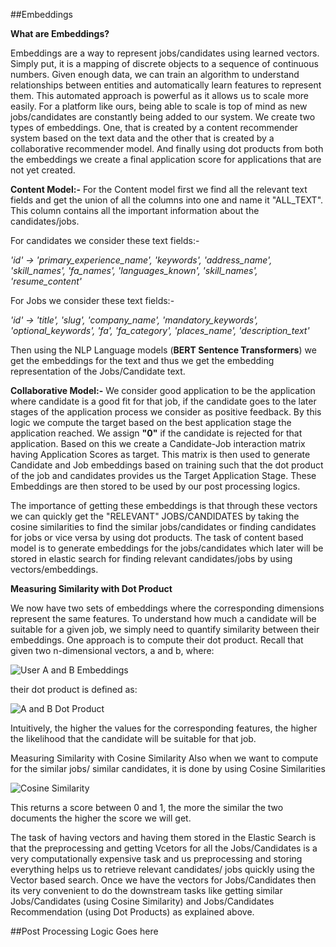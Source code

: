 ##Embeddings

**What are Embeddings?**

Embeddings are a way to represent jobs/candidates using learned vectors. Simply put, it is a mapping of discrete objects to a sequence of continuous numbers. Given enough data, we can train an algorithm to understand relationships between entities and automatically learn features to represent them. This automated approach is powerful as it allows us to scale more easily. For a platform like ours, being able to scale is top of mind as new jobs/candidates are constantly being added to our system.
We create two types of embeddings. One, that is created by a content recommender system based on the text data and the other that is created by a collaborative recommender model. And finally using dot products from both the embeddings we create a final application score for applications that are not yet created.

**Content Model:-**
For the Content model first we find all the relevant text fields and get the union of all the columns into one and name it "ALL_TEXT". 
This column contains all the important information about the candidates/jobs.

For candidates we consider these text fields:-

*'id' -> 'primary_experience_name', 'keywords', 'address_name', 'skill_names', 'fa_names', 'languages_known', 'skill_names', 'resume_content'*

For Jobs we consider these text fields:- 

*'id' -> 'title', 'slug', 'company_name', 'mandatory_keywords', 'optional_keywords', 'fa', 'fa_category', 'places_name', 'description_text'*
 
Then using the NLP Language models (**BERT Sentence Transformers**) we get the embeddings for the text and thus we get the embedding representation of the Jobs/Candidate text.
 
**Collaborative Model:-**
We consider good application to be the application where candidate is a good fit for that job, if the candidate goes to the later stages of the application process we consider as positive feedback. By this logic we compute the target based on the best application stage the application reached. We assign **"0"** if the candidate is rejected for that application.
Based on this we create a Candidate-Job interaction matrix having Application Scores as target. This matrix is then used to generate Candidate and Job embeddings based on training such that the dot product of the job and candidates provides us the Target Application Stage. These Embeddings are then stored to be used by our post processing logics.
 
The importance of getting these embeddings is that through these vectors we can quickly get the "RELEVANT" JOBS/CANDIDATES by taking the cosine similarities to find the similar jobs/candidates or finding candidates for jobs or vice versa by using dot products. The task of content based model is to generate embeddings for the jobs/candidates which later will be stored in elastic search for finding relevant candidates/jobs by using vectors/embeddings.
 
**Measuring Similarity with Dot Product**

We now have two sets of embeddings where the corresponding dimensions represent the same features. To understand how much a candidate will be suitable for a given job, we simply need to quantify similarity between their embeddings.
One approach is to compute their dot product. Recall that given two n-dimensional vectors, a and b, where:

![User A and B Embeddings](docs/images/users_a_b.png)
 
their dot product is defined as:

![A and B Dot Product](docs/images/dot_product.png)
 
Intuitively, the higher the values for the corresponding features, the higher the likelihood that the candidate will be suitable for that job.
 
 
 
 
Measuring Similarity with Cosine Similarity
Also when we want to compute for the similar jobs/ similar candidates, it is done by using Cosine Similarities 

![Cosine Similarity](docs/images/cosine_similarity.png)
                              
This returns a score between 0 and 1, the more the similar the two documents the higher the score we will get.

The task of having vectors and having them stored in the Elastic Search is that the preprocessing and getting Vcetors for all the Jobs/Candidates is a very computationally expensive task and us preprocessing and storing everything helps us to retrieve relevant candidates/ jobs quickly using the Vector based search.
Once we have the vectors for Jobs/Candidates then its very convenient to do the downstream tasks like getting similar Jobs/Candidates (using Cosine Similarity) and Jobs/Candidates Recommendation (using Dot Products) as explained above.

##Post Processing Logic Goes here